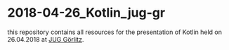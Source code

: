 # 2018-04-26_Kotlin_jug-gr
this repository contains all resources for the presentation of Kotlin held on 26.04.2018 at [JUG Görlitz](https://jug-gr.de).
